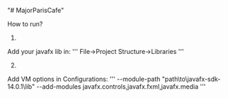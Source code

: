 "# MajorParisCafe" 

How to run?

1.
Add your javafx lib in:
'''
File->Project Structure->Libraries
'''

2.
Add VM options in Configurations:
'''
--module-path "path\to\javafx-sdk-14.0.1\lib" --add-modules javafx.controls,javafx.fxml,javafx.media
'''

